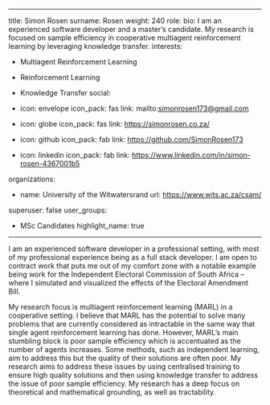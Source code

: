 
---
title: Simon Rosen
surname: Rosen
weight: 240
role:
bio: I am an experienced software developer and a master’s candidate. My research is focused on sample efficiency in cooperative multiagent reinforcement learning by leveraging knowledge transfer. 
interests:
  - Multiagent Reinforcement Learning
  - Reinforcement Learning
  - Knowledge Transfer
social:
  - icon: envelope
    icon_pack: fas
    link: mailto:simonrosen173@gmail.com


  - icon: globe
    icon_pack: fas
    link: https://simonrosen.co.za/

  - icon: github
    icon_pack: fab
    link: https://github.com/SimonRosen173

  - icon: linkedin
    icon_pack: fab
    link: https://www.linkedin.com/in/simon-rosen-4367001b5

organizations:
  - name: University of the Witwatersrand
    url: https://www.wits.ac.za/csam/

superuser: false
user_groups:
  - MSc Candidates
highlight_name: true


---

I am an experienced software developer in a professional setting, with most of my professional experience being as a full stack developer. I am open to contract work that puts me out of my comfort zone with a notable example being work for the Independent Electoral Commission of South Africa – where I simulated and visualized the effects of the Electoral Amendment Bill.

My research focus is multiagent reinforcement learning (MARL) in a cooperative setting. I believe that MARL has the potential to solve many problems that are currently considered as intractable in the same way that single agent reinforcement learning has done. However, MARL’s main stumbling block is poor sample efficiency which is accentuated as the number of agents increases. Some methods, such as independent learning, aim to address this but the quality of their solutions are often poor. My research aims to address these issues by using centralised training to ensure high quality solutions and then using knowledge transfer to address the issue of poor sample efficiency. My research has a deep focus on theoretical and mathematical grounding, as well as tractability. 

